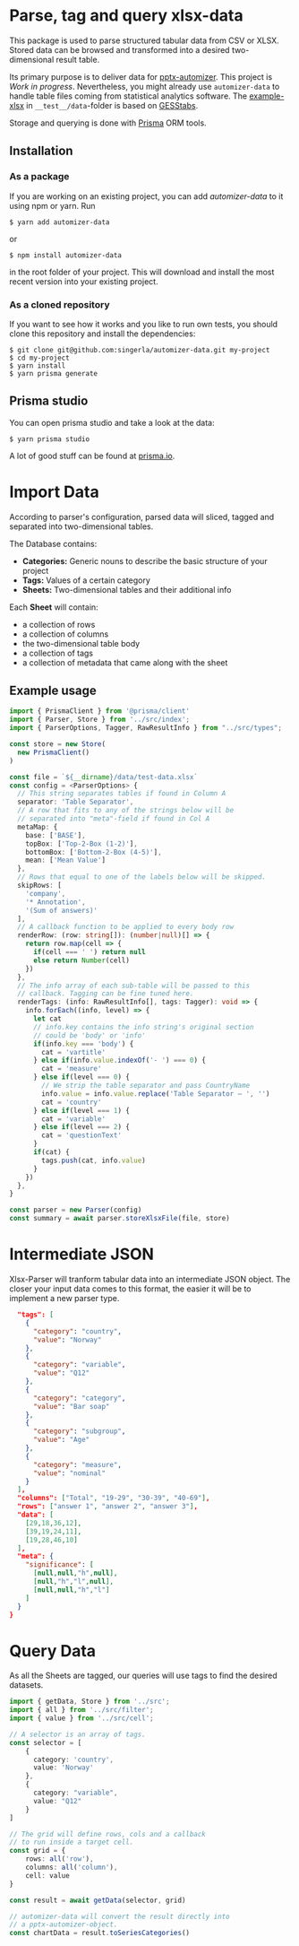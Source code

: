 # Parse, tag and query xlsx-data
This package is used to parse structured tabular data from CSV or XLSX.
Stored data can be browsed and transformed into a desired two-dimensional result table.

Its primary purpose is to deliver data for [pptx-automizer](https://github.com/singerla/pptx-automizer).
This project is *Work in progress*.
Nevertheless, you might already use `automizer-data` to handle table files coming from statistical analytics software.
The [example-xlsx](https://github.com/singerla/automizer-data/blob/main/__test__/data/test-data.xlsx) in `__test__/data`-folder is based on [GESStabs](https://gessgroup.de/software/gesstabs/).

Storage and querying is done with [Prisma](https://github.com/prisma/prisma) ORM tools.

## Installation
### As a package
If you are working on an existing project, you can add *automizer-data* to it using npm or yarn. Run
```
$ yarn add automizer-data
```
or
```
$ npm install automizer-data
```
in the root folder of your project. This will download and install the most recent version into your existing project.

### As a cloned repository
If you want to see how it works and you like to run own tests, you should clone this repository and install the dependencies:
```
$ git clone git@github.com:singerla/automizer-data.git my-project
$ cd my-project
$ yarn install
$ yarn prisma generate
```

## Prisma studio
You can open prisma studio and take a look at the data:
```
$ yarn prisma studio
```
A lot of good stuff can be found at [prisma.io](https://www.prisma.io/).

# Import Data
According to parser's configuration, parsed data will sliced, tagged and separated into two-dimensional tables.

The Database contains:
- __Categories:__ Generic nouns to describe the basic structure of your project 
- __Tags:__ Values of a certain category
- __Sheets:__ Two-dimensional tables and their additional info

Each __Sheet__ will contain:
- a collection of rows
- a collection of columns
- the two-dimensional table body
- a collection of tags
- a collection of metadata that came along with the sheet

## Example usage
```ts
import { PrismaClient } from '@prisma/client'
import { Parser, Store } from '../src/index';
import { ParserOptions, Tagger, RawResultInfo } from "../src/types";

const store = new Store(
  new PrismaClient()
)

const file = `${__dirname}/data/test-data.xlsx`
const config = <ParserOptions> {
  // This string separates tables if found in Column A
  separator: 'Table Separator',
  // A row that fits to any of the strings below will be
  // separated into "meta"-field if found in Col A
  metaMap: {
    base: ['BASE'],
    topBox: ['Top-2-Box (1-2)'],
    bottomBox: ['Bottom-2-Box (4-5)'],
    mean: ['Mean Value']
  },
  // Rows that equal to one of the labels below will be skipped.
  skipRows: [
    'company',
    '* Annotation',
    '(Sum of answers)'
  ],
  // A callback function to be applied to every body row
  renderRow: (row: string[]): (number|null)[] => {
    return row.map(cell => {
      if(cell === ' ') return null
      else return Number(cell)
    })
  },
  // The info array of each sub-table will be passed to this
  // callback. Tagging can be fine tuned here.
  renderTags: (info: RawResultInfo[], tags: Tagger): void => {
    info.forEach((info, level) => {
      let cat
      // info.key contains the info string's original section
      // could be 'body' or 'info'
      if(info.key === 'body') {
        cat = 'vartitle'
      } else if(info.value.indexOf('- ') === 0) {
        cat = 'measure'
      } else if(level === 0) {
        // We strip the table separator and pass CountryName
        info.value = info.value.replace('Table Separator – ', '')
        cat = 'country'
      } else if(level === 1) {
        cat = 'variable'
      } else if(level === 2) {
        cat = 'questionText'
      }
      if(cat) {
        tags.push(cat, info.value)
      }
    })
  },
}

const parser = new Parser(config)
const summary = await parser.storeXlsxFile(file, store)
```

# Intermediate JSON
Xlsx-Parser will tranform tabular data into an intermediate JSON object. The closer your input data comes to this format, the easier it will be to implement a new parser type. 
```json
  "tags": [
    {
      "category": "country",
      "value": "Norway"
    },
    {
      "category": "variable",
      "value": "Q12"
    },
    {
      "category": "category",
      "value": "Bar soap"
    },
    {
      "category": "subgroup",
      "value": "Age"
    },
    {
      "category": "measure",
      "value": "nominal"
    }
  ],
  "columns": ["Total", "19-29", "30-39", "40-69"],
  "rows": ["answer 1", "answer 2", "answer 3"],
  "data": [
    [29,18,36,12],
    [39,19,24,11],
    [19,28,46,10]
  ],
  "meta": {
    "significance": [
      [null,null,"h",null],
      [null,"h","l",null],
      [null,null,"h","l"]
    ]
  }
}
```

# Query Data
As all the Sheets are tagged, our queries will use tags to find the desired datasets.

```ts
import { getData, Store } from '../src';
import { all } from '../src/filter';
import { value } from '../src/cell';

// A selector is an array of tags.
const selector = [
    {
      category: 'country',
      value: 'Norway'
    },
    {
      category: "variable",
      value: "Q12"
    }
]

// The grid will define rows, cols and a callback
// to run inside a target cell.
const grid = {
    rows: all('row'),
    columns: all('column'),
    cell: value
}

const result = await getData(selector, grid)

// automizer-data will convert the result directly into
// a pptx-automizer-object. 
const chartData = result.toSeriesCategories()
```

